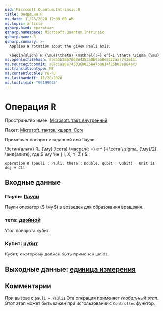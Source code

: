 ```yaml
---
uid: Microsoft.Quantum.Intrinsic.R
title: Операция R
ms.date: 11/25/2020 12:00:00 AM
ms.topic: article
qsharp.kind: operation
qsharp.namespace: Microsoft.Quantum.Intrinsic
qsharp.name: R
qsharp.summary: >-
  Applies a rotation about the given Pauli axis.

  \begin{align} R_{\mu}(\theta) \mathrel{:=} e^{-i \theta \sigma_{\mu} / 2}, \end{align} where $\mu \in \{I, X, Y, Z\}$.
ms.openlocfilehash: 89aa5b2867068d4352a0b9550e8d22aa77439111
ms.sourcegitcommit: a87c1aa8e7453360025e47ba614f25b02ea84ec3
ms.translationtype: MT
ms.contentlocale: ru-RU
ms.lasthandoff: 11/26/2020
ms.locfileid: "96199035"
---
```

# <a name="r-operation"></a>Операция R

Пространство имен: [Microsoft. такт. внутренний](xref:Microsoft.Quantum.Intrinsic)

Пакет: [Microsoft. тактов. кшарп. Core](https://nuget.org/packages/Microsoft.Quantum.QSharp.Core)


Применяет поворот к заданной оси Паули.

\бегин{алигн} R_ {\му} (\сета) \масрел{: =} e ^ {-i \сета \ sigma_ {\му}/2}, \енд{алигн}, где $ \му \ин \{ i, X, Y, Z \} $.

```qsharp
operation R (pauli : Pauli, theta : Double, qubit : Qubit) : Unit is Adj + Ctl
```


## <a name="input"></a>Входные данные

### <a name="pauli--pauli"></a>Паули: [Паули](xref:microsoft.quantum.lang-ref.pauli)

Паули оператор ($ \му $) в возведен для образования вращения.


### <a name="theta--double"></a>тета: [двойной](xref:microsoft.quantum.lang-ref.double)

Угол поворота кубит.


### <a name="qubit--qubit"></a>Кубит: [кубит](xref:microsoft.quantum.lang-ref.qubit)

Кубит, к которому должен быть применен шлюз.



## <a name="output--unit"></a>Выходные данные: [единица измерения](xref:microsoft.quantum.lang-ref.unit)



## <a name="remarks"></a>Комментарии

При вызове с `pauli = PauliI` Эта операция применяет *глобальный этап*. Этот этап может быть важен при использовании с `Controlled` функтор.